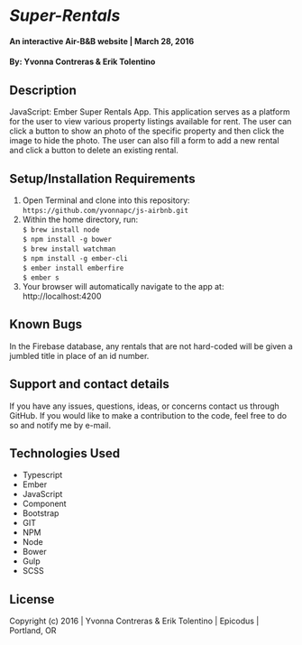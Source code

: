 # _Super-Rentals_

#### An interactive Air-B&B website  | March 28, 2016

#### By: Yvonna Contreras & Erik Tolentino

## Description

JavaScript: Ember Super Rentals App. This application serves as a platform for the user to view various property listings available for rent. The user can click a button to show an photo of the specific property and then click the image to hide the photo. The user can also fill a form to add a new rental and click a button to delete an existing rental.

## Setup/Installation Requirements

1. Open Terminal and clone into this repository: ```https://github.com/yvonnapc/js-airbnb.git```
2. Within the home directory, run:<br>
       ```$ brew install node ```<br>
       ```$ npm install -g bower ```<br>
       ```$ brew install watchman ```<br>
       ```$ npm install -g ember-cli ```<br>
       ```$ ember install emberfire ```<br>
       ```$ ember s ```<br>
3. Your browser will automatically navigate to the app at: http://localhost:4200

## Known Bugs

In the Firebase database, any rentals that are not hard-coded will be given a jumbled title in place of an id number.

## Support and contact details

If you have any issues, questions, ideas, or concerns contact us through GitHub. If you would like to make a contribution to the code, feel free to do so and notify me by e-mail.

## Technologies Used

* Typescript
* Ember
* JavaScript
* Component
* Bootstrap
* GIT
* NPM
* Node
* Bower
* Gulp
* SCSS

## License

Copyright (c) 2016  |  Yvonna Contreras & Erik Tolentino  |  Epicodus  |  Portland, OR
